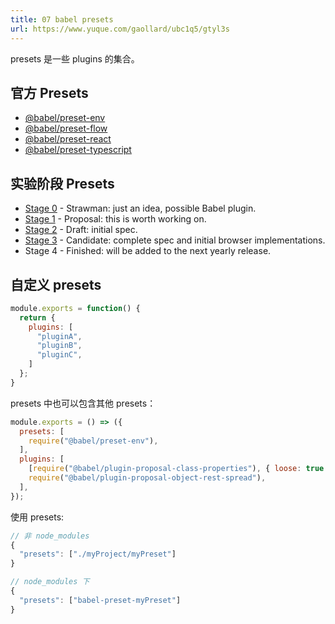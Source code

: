 ```yaml
---
title: 07 babel presets
url: https://www.yuque.com/gaollard/ubc1q5/gtyl3s
---
```


presets 是一些 plugins 的集合。


## 官方 Presets

- [@babel/preset-env](https://babeljs.io/docs/en/babel-preset-env)
- [@babel/preset-flow](https://babeljs.io/docs/en/babel-preset-flow)
- [@babel/preset-react](https://babeljs.io/docs/en/babel-preset-react)
- [@babel/preset-typescript](https://babeljs.io/docs/en/babel-preset-typescript)

## 实验阶段 Presets

- [Stage 0](https://babeljs.io/docs/en/babel-preset-stage-0) - Strawman: just an idea, possible Babel plugin.
- [Stage 1](https://babeljs.io/docs/en/babel-preset-stage-1) - Proposal: this is worth working on.
- [Stage 2](https://babeljs.io/docs/en/babel-preset-stage-2) - Draft: initial spec.
- [Stage 3](https://babeljs.io/docs/en/babel-preset-stage-3) - Candidate: complete spec and initial browser implementations.
- Stage 4 - Finished: will be added to the next yearly release.

## 自定义 presets

```javascript
module.exports = function() {
  return {
    plugins: [
      "pluginA",
      "pluginB",
      "pluginC",
    ]
  };
}
```

presets 中也可以包含其他 presets：

```javascript
module.exports = () => ({
  presets: [
    require("@babel/preset-env"),
  ],
  plugins: [
    [require("@babel/plugin-proposal-class-properties"), { loose: true }],
    require("@babel/plugin-proposal-object-rest-spread"),
  ],
});
```

使用 presets:

```javascript
// 非 node_modules
{
  "presets": ["./myProject/myPreset"]
}

// node_modules 下
{
  "presets": ["babel-preset-myPreset"]
}
```